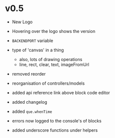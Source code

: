 v0.5
===
- New Logo
- Hovering over the logo shows the version
- `BACKENDPORT` variable
- type of 'canvas' in a thing
  - also, lots of drawing operations
  - line, rect, clear, text, imageFromUrl
- removed reorder
- reorganisation of controllers/models

- added api reference link above block code editor
- added changelog
- added `que.whenTime`
- errors now logged to the console's of blocks
- added underscore functions under helpers
